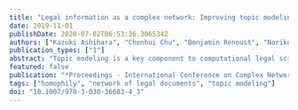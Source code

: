 ```yaml
---
title: "Legal information as a complex network: Improving topic modeling through homophily"
date: 2019-11-01
publishDate: 2020-07-02T06:53:36.306534Z
authors: ["Kazuki Ashihara", "Chenhui Chu", "Benjamin Renoust", "Noriko Okubo", "Noriko Takemura", "Yuta Nakashima", "Hajime Nagahara"]
publication_types: ["1"]
abstract: "Topic modeling is a key component to computational legal science. Network analysis is also very important to further understand the structure of references in legal documents. In this paper, we improve topic modeling for legal case documents by using homophily networks derived from two families of references: prior cases and statute laws. We perform a detailed analysis on a rich legal case dataset in order to create these networks. The use of the reference-induced homophily topic modeling improves on prior methods."
featured: false
publication: "*Proceedings - International Conference on Complex Networks and Their Applications*"
tags: ["homophily", "network of legal documents", "topic modeling"]
doi: "10.1007/978-3-030-36683-4_3"
---
```


